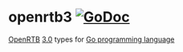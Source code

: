 # openrtb3 [![GoDoc](https://godoc.org/github.com/mxmCherry/openrtb/openrtb3?status.svg)](https://pkg.go.dev/github.com/mxmCherry/openrtb/v14/openrtb3)

[OpenRTB](https://iabtechlab.com/standards/openrtb/) [3.0](https://github.com/InteractiveAdvertisingBureau/openrtb) types for [Go programming language](https://golang.org/)
